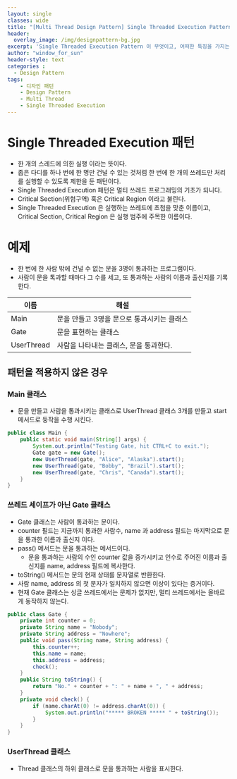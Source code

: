 ```yaml
--- 
layout: single
classes: wide
title: "[Multi Thread Design Pattern] Single Threaded Execution Pattern"
header:
  overlay_image: /img/designpattern-bg.jpg
excerpt: 'Single Threaded Execution Pattern 이 무엇이고, 어떠한 특징을 가지는지'
author: "window_for_sun"
header-style: text
categories :
  - Design Pattern
tags:
    - 디자인 패턴
    - Design Pattern
    - Multi Thread
    - Single Threaded Execution
---  
```


# Single Threaded Execution 패턴
- 한 개의 스레드에 의한 실행 이라는 뜻이다.
- 좁은 다디를 하나 번에 한 명만 건널 수 있는 것처럼 한 번에 한 개의 쓰레드만 처리를 실행할 수 있도록 제한을 둔 패턴이다.
- Single Threaded Execution 패턴은 멀티 쓰레드 프로그래밍의 기초가 되니다.
- Critical Section(위험구역) 혹은 Critical Region 이라고 불린다.
- Single Threaded Execution 은 실행하는 쓰레드에 초첨을 맞춘 이름이고, Critical Section, Critical Region 은 실행 범주에 주목한 이름이다.

# 예제
- 한 번에 한 사람 밖에 건널 수 없는 문을 3명이 통과하는 프로그램이다.
- 사람이 문을 톡과할 때마다 그 수를 세고, 또 통과하는 사람의 이름과 출신지를 기록한다.

이름 | 해설 
---|---|
Main | 문을 만들고 3명을 문으로 통과시키는 클래스
Gate | 문을 표현하는 클래스
UserThread | 사람을 나타내는 클래스, 문을 통과한다.

## 패턴을 적용하지 않은 겅우
### Main 클래스
- 문을 만들고 사람을 통과시키는 클래스로 UserThread 클래스 3개를 만들고 start 메서드로 둥작을 수행 시킨다.

```java
public class Main {
    public static void main(String[] args) {
        System.out.println("Testing Gate, hit CTRL+C to exit.");
        Gate gate = new Gate();
        new UserThread(gate, "Alice", "Alaska").start();
        new UserThread(gate, "Bobby", "Brazil").start();
        new UserThread(gate, "Chris", "Canada").start();
    }
}

```  

### 쓰레드 세이프가 아닌 Gate 클래스
- Gate 클래스는 사람이 통과하는 문이다.
- counter 필드는 지금까지 통과한 사람수, name 과 address 필드는 마지막으로 문을 통과한 이름과 출신지 이다.
- pass() 메서드는 문을 통과하는 메서드이다.
	- 문을 통과하는 사람의 수인 counter 값을 증가시키고 인수로 주어진 이름과 출신지를 name, address 필드에 복사한다.
- toString() 메서드는 문의 현재 상태를 문자열로 반환한다.
- 사람 name, address 의 첫 문자가 일치하지 않으면 이상이 있다는 증거이다.
- 현재 Gate 클래스는 싱글 쓰레드에서는 문제가 없지만, 멀티 쓰레드에서는 올바르게 동작하지 않는다.

```java
public class Gate {
    private int counter = 0;
    private String name = "Nobody";
    private String address = "Nowhere";
    public void pass(String name, String address) {
        this.counter++;
        this.name = name;
        this.address = address;
        check();
    }
    public String toString() {
        return "No." + counter + ": " + name + ", " + address;
    }
    private void check() {
        if (name.charAt(0) != address.charAt(0)) {
            System.out.println("***** BROKEN ***** " + toString());
        }
    }
}

```  

### UserThread 클래스
- Thread 클래스의 하위 클래스로 문을 통과하는 사람을 표시한다.
